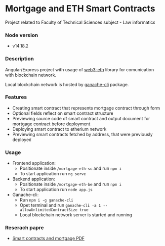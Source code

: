# Mortgage and ETH Smart Contracts

Project related to Faculty of Technical Sciences subject - Law informatics

### Node version

* v14.18.2

### Description

Angular/Express project with usage of [web3-eth](https://github.com/ChainSafe/web3.js/tree/1.x) library for comunication with blockchain network.
  
Local blockchain network is hosted by [ganache-cli](https://github.com/trufflesuite/ganache) package.

### Features

* Creating smart contract that represents mortgage contract through form
* Optional fields reflect on smart contract structure
* Previewing source code of smart contract and output document for mortgage contract before deployment
* Deploying smart contract to etherium network
* Previewing smart contracts fetched by address, that were previously deployed

### Usage

* Frontend application:
  * Positionate inside `/mortgage-eth-sc` and run `npm i`
  * To start application run `ng serve`
* Backend application:
  * Positionate inside `/mortgage-eth-be` and run `npm i`
  * To start application run `node app.js`
* Ganache-cli:
  * Run `npm i -g ganache-cli`
  * Opet terminal and run `ganache-cli -a 1 --allowUnlimitedContractSize true`
  * Local blockchain network server is started and running
  
### Reserach papre
  * [Smart contracts and mortgage PDF](https://github.com/DHadzic/mortgage-eth/blob/main/Pametni%20ugovori%20i%20nekretnine%20-%20Damir%20Had%C5%BEi%C4%87.pdf)
